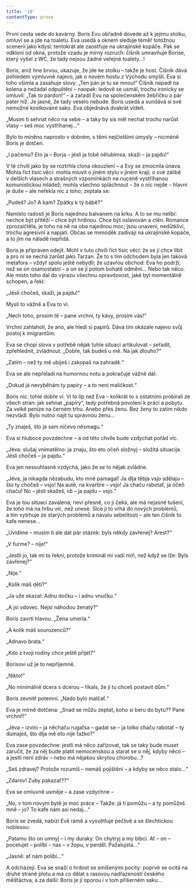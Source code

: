 ```yaml
---
title: '19'
contentType: prose
---
```


První cesta vede do kavárny. Boris Evu obřadně dovede až k jejímu stolku, omluví se a jde na toaletu. Eva usedá a oknem sleduje téměř totožnou scenerii jako kdysi: tentokrát ale zaostřuje na ukrajinské kopáče. Pak se odkloní od okna, protože vzadu je mírný rozruch: číšník umravňuje Borise, který vyšel z WC, že tady nejsou žádné veřejné toalety…!

Boris, aniž hne brvou, ukazuje, že jde ke stolku – takže je host. Číšník dává pohledem výmluvně najevo, jak o novém hostu z Východu smýšlí. Eva si toho všimla a zasahuje slovy: „Ten pán je tu se mnou!“ Číšník nepadl na kolena a nežádal odpuštění – naopak: ledově se usmál, trochu ironicky se omluvil: „Tak to pardon!“ – a zařadil Evu na společenském žebříčku o pár pater níž. Je jasné, že tady veselo nebude. Boris usedá a sundává si své nemožné kostkované sako. Eva objednává dvakrát vídeň.

„Musim ti sehnat něco na sebe – a taky by sis měl nechat trochu narůst vlasy – seš moc vystříhanej…“

Bylo to míněno naprosto v dobrém, s těmi nejčistšími úmysly – nicméně Boris je dotčen.

„I pačemu? Eto ja – Borja – jésli ja tobě nělubimsa, skaži – ja pajdu!“

V té chvíli jako by se roztrhla clona okouzlení – a Evy se zmocnila únava. Mohla říct tisíc věcí: mohla mluvit o jiném stylu v jiném kraji; o své zálibě v delších vlasech a strašných vzpomínkách na nuceně vystříhanou komunistickou mládež; mohla všechno spláchnout – že o nic nejde – hlavní je duše – ale neřekla nic z toho; zeptala se:

„Pudeš? Jo? A kam? Zpátky k tý bábě?“

Namísto radosti je Boris najednou balvanem na krku. A to se mu nelíbí: nechce být přítěží – chce být hrdinou. Chce být oslavován a ctěn. Romance zprozaičtěla, je toho na ně na oba najednou moc; jsou unavení, nedůtkliví, trochu agresivní a napjatí. Občas se mimoděk zadívají na ukrajinské kopáče, a to jim na náladě nepřidá.

Boris je připraven odejít. Mohl v tuto chvíli říct tisíc věcí: že se jí chce líbit a pro ni se nechá zarůst jako Tarzan. Že to s tím odchodem byla jen taková metafora – vždyť spolu ještě nebydlí; že uzavřou obchod: Eva ho podrží, než se on osamostatní – a on se jí potom bohatě odmění… Nebo tak něco. Ale místo toho dal do výrazu všechnu opravdovost, jaké byl momentálně schopen, a řekl:

„Jésli chočeš, skaži, ja pajdu!“

Myslí to vážně a Eva to ví.

„Nech toho, prosim tě – pane vrchní, ty kávy, prosím vás!“

Vrchní zahlaholí, že ano, ale hledí si papírů. Dává tím okázale najevo svůj postoj k imigrantům.

Eva se chopí slova v potřebě nějak tuhle situaci artikulovat – seřadit, zpřehlednit, zvládnout. „Dobře, tak budeš u mě. Na jak dlouho?“

„Zatím – než ty mě ubiješ i zakopaš na zahradě.“

Eva se ale nepřeladí na humornou notu a pokračuje vážně dál:

„Dokud já nevyběhám ty papíry – a to není maličkost.“

Boris nic: tohle dobře ví. Ví to líp než Eva – kolikrát to s ostatními probírali ze všech stran: jak sehnat „papíry“, tedy potřebná povolení k práci a pobytu. Za velké peníze na černém trhu. Anebo přes ženu. Bez ženy to zatím nikdo nezvládl. Bylo nutno najít tu správnou ženu…

„Ty znaješ, što ja sam ničevo něsmagu.“

Eva si hluboce povzdechne – a od této chvíle bude vzdychat pořád víc.

„Jéva: slušaj vnimatělno: ja znaju, što eto očeň složnyj – složitá situacija. Jésli chočeš – ja pajdu.“

Eva jen nesouhlasně vzdychá, jako že se to nějak zvládne.

„Jéva, ja nikagda nězabudu, kto mně pamagal! Ja dlja těbja vsjo sdělaju – što ty chočeš – vsjo! Na autě, na kvartire – vsjo! Ja chaču rabotať, ja očeň chaču! No – jésli skažeš, idi – ja pajdu – vsjo.“

Eva je tou situací zavalená; neví přesně, co ji čeká, ale má nejasné tušení, že toho má na hrbu víc, než unese. Sice ji to vrhá do nových problémů, a tím vytrhuje ze starých problémů a návalu sebelítosti – ale ten číšník to kafe nenese…

„Uvidíme – musím ti ale dát pár otázek: byls někdy zavřenej? Arest?“

„V ťurme? – nije!“

„Jestli jo, tak mi to řekni, protože kriminál mi vadí míň, než když se lže: Byls zavřenej?“

„Nije.“

„Kolik máš děti?“

„Ja uže skazal: Adnu dočku – i adnu vnučku.“

„A jsi vdovec. Nejsi náhodou ženatý?“

Boris zavrtí hlavou. „Žena umerla.“

„A kolik máš sourozenců?“

„Adnavo brata.“

„Kdo z tvojí rodiny chce ještě přijet?“

Borisovi už je to nepříjemné.

„Nikto!“

„No minimálně dcera s dcerou – říkals, že jí tu chceš postavit dům.“

Boris zevnitř potemní. „Nado bylo malčať.“

Eva je mírně dotčena: „Snad se můžu zeptat, koho si beru do bytu?? Pane vrchní!!“

„Jéva – izvini – ja něchaču rugaťsa – gadat se – ja tolko chaču rabotať – ty dumaješ, što dlja mě eto nije ťažko?“

Eva zase povzdechne: jestli má něco zařizovat, tak se taky bude muset zaručit, že za něj bude platit nemocenskou a starat se o něj, kdyby něco – a jestli není zdráv – nebo má nějakou skrytou chorobu…?

„Seš zdravej? Protože rozumíš – nemáš pojištění – a kdyby se něco stalo…“

„Zdarov! Zuby pakazať??“

Eva se omluvně usměje – a zase vzdychne –

„No, v tom novym bytě je moc práce – Takže: já ti pomůžu – a ty pomůžeš mně – jo? To kafe nám asi nedaj…“

Boris se zvedá, nabízí Evě rámě a vysvětluje pečlivě a se šlechtickou noblesou:

„Patamu što on umnyj – i my duraky. On chytryj a my blbci. Ať – on – pocelujet – políbí – nas – v žopu, v perděl. Pažalujsta…“

„Jasně: ať nám políbí…“

A odcházejí. Eva se snaží o hrdost se smíšenými pocity: poprvé se ocitá na druhé straně plotu a má co dělat s rasovou nadřazeností českého měšťáctva; a za další: Boris je jí oporou i v tom příšerném saku…
